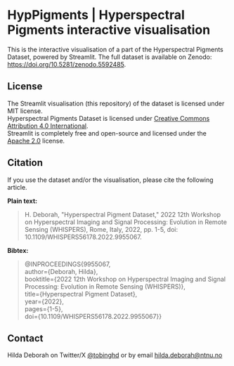 # HypPigments | Hyperspectral Pigments interactive visualisation

This is the interactive visualisation of a part of the Hyperspectral Pigments Dataset, powered by Streamlit. The full dataset is available on Zenodo: https://doi.org/10.5281/zenodo.5592485.


## License
The Streamlit visualisation (this repository) of the dataset is licensed under MIT license.\
Hyperspectral Pigments Dataset is licensed under [Creative Commons Attribution 4.0 International](https://creativecommons.org/licenses/by/4.0/legalcode).\
Streamlit is completely free and open-source and licensed under the [Apache 2.0](https://www.apache.org/licenses/LICENSE-2.0) license.

## Citation
If you use the dataset and/or the visualisation, please cite the following article.

**Plain text:**
>H. Deborah, "Hyperspectral Pigment Dataset," 2022 12th Workshop on Hyperspectral Imaging and Signal Processing: Evolution in Remote Sensing (WHISPERS), Rome, Italy, 2022, pp. 1-5, doi: 10.1109/WHISPERS56178.2022.9955067.

**Bibtex:**
> @INPROCEEDINGS{9955067,\
  author={Deborah, Hilda},\
  booktitle={2022 12th Workshop on Hyperspectral Imaging and Signal Processing: Evolution in Remote Sensing (WHISPERS)}, \
  title={Hyperspectral Pigment Dataset}, \
  year={2022},\
  pages={1-5},\
  doi={10.1109/WHISPERS56178.2022.9955067}}


## Contact
Hilda Deborah on Twitter/X [@tobinghd](https://twitter.com/tobinghd) or by email hilda.deborah@ntnu.no

